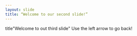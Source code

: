 ```yaml
---
layout: slide
title: “Welcome to our second slide!”
---
```

title"Welcome to out third slide"
Use the left arrow to go back!
